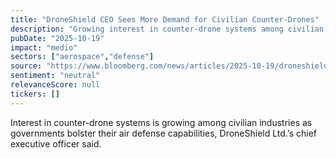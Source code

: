 ```yaml
---
title: "DroneShield CEO Sees More Demand for Civilian Counter-Drones"
description: "Growing interest in counter-drone systems among civilian industries, driven by governments enhancing air defense capabilities, according to DroneShield Ltd.'s CEO."
pubDate: "2025-10-19"
impact: "medio"
sectors: ["aerospace","defense"]
source: "https://www.bloomberg.com/news/articles/2025-10-19/droneshield-revenue-surges-on-slew-of-global-defense-contracts"
sentiment: "neutral"
relevanceScore: null
tickers: []
---
```


Interest in counter-drone systems is growing among civilian industries as governments bolster their air defense capabilities, DroneShield Ltd.’s chief executive officer said.
